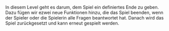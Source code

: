 In diesem Level geht es darum, dem Spiel ein definiertes Ende zu geben. Dazu fügen wir ezwei neue Funktionen hinzu, die das Spiel beenden, wenn der Spieler oder die Spielerin alle Fragen beantwortet hat. Danach wird das Spiel zurückgesetzt und kann erneut gespielt werden.